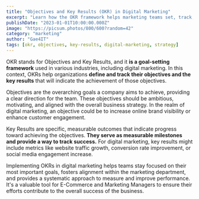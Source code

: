 ```yaml
---
title: "Objectives and Key Results (OKR) in Digital Marketing"
excerpt: "Learn how the OKR framework helps marketing teams set, track, and achieve ambitious goals with measurable results."
publishDate: "2023-01-01T10:00:00.000Z"
image: "https://picsum.photos/800/600?random=42"
category: "marketing"
author: "Gae4IT"
tags: [okr, objectives, key-results, digital-marketing, strategy]
---
```


OKR stands for Objectives and Key Results, and it **is a goal-setting framework** used in various industries, including digital marketing. In this context, OKRs help organizations **define and track their objectives and the key results** that will indicate the achievement of those objectives.

Objectives are the overarching goals a company aims to achieve, providing a clear direction for the team. These objectives should be ambitious, motivating, and aligned with the overall business strategy. In the realm of digital marketing, an objective could be to increase online brand visibility or enhance customer engagement.

Key Results are specific, measurable outcomes that indicate progress toward achieving the objectives. **They serve as measurable milestones and provide a way to track success.** For digital marketing, key results might include metrics like website traffic growth, conversion rate improvement, or social media engagement increase.

Implementing OKRs in digital marketing helps teams stay focused on their most important goals, fosters alignment within the marketing department, and provides a systematic approach to measure and improve performance. It's a valuable tool for E-Commerce and Marketing Managers to ensure their efforts contribute to the overall success of the business.
